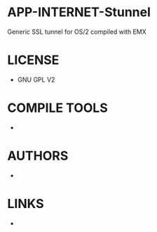 APP-INTERNET-Stunnel
====================

Generic SSL tunnel for OS/2 compiled with EMX

LICENSE
===============
* GNU GPL V2

COMPILE TOOLS
===============
* 

AUTHORS
===============
* 

LINKS
===============
* 
